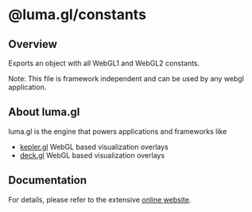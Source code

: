 # @luma.gl/constants

## Overview

Exports an object with all WebGL1 and WebGL2 constants.

Note: This file is framework independent and can be used by any webgl application.


## About luma.gl

luma.gl is the engine that powers applications and frameworks like

* [kepler.gl](https://github.com/visgl/deck.gl) WebGL based visualization overlays
* [deck.gl](https://github.com/visgl/deck.gl) WebGL based visualization overlays


## Documentation

For details, please refer to the extensive [online website](https://luma.gl).
